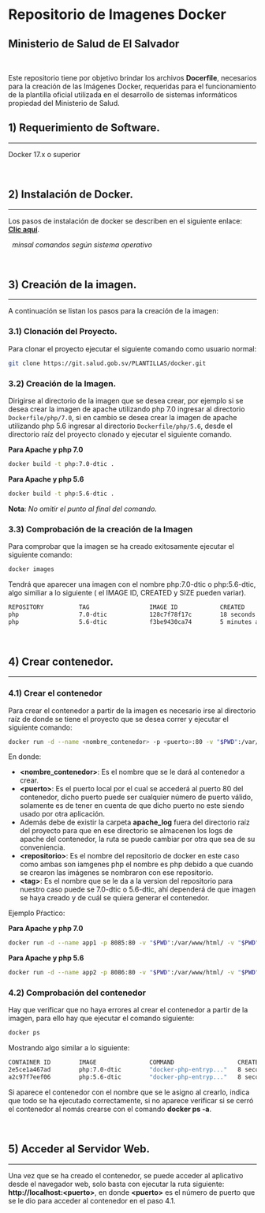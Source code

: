 **Repositorio de Imagenes Docker**
==========================================
**Ministerio de Salud de El Salvador**
---
&nbsp;

Este repositorio tiene por objetivo brindar los archivos **Docerfile**, necesarios
para la creación de las Imágenes Docker, requeridas para el funcionamiento de la
plantilla oficial utilizada en el desarrollo de sistemas informáticos propiedad del
Ministerio de Salud.

## **1) Requerimiento de Software.**
---
Docker 17.x o superior

&nbsp;
## **2) Instalación de Docker.**
---
Los pasos de instalación de docker se describen en el siguiente enlace: [**Clic aquí**][1].

&nbsp;
*minsal
 comandos según sistema operativo*

&nbsp;
## **3) Creación de la imagen.**
---

A continuación se listan los pasos para la creación de la imagen:

### **3.1) Clonación del Proyecto.**

Para clonar el proyecto ejecutar el siguiente comando como usuario normal:

```bash
git clone https://git.salud.gob.sv/PLANTILLAS/docker.git
```

### **3.2) Creación de la Imagen.**
Dirigirse al directorio de la imagen que se desea crear, por ejemplo si se desea crear la imagen
de apache utilizando php 7.0 ingresar al directorio `Dockerfile/php/7.0`, si en cambio se desea crear la imagen de apache utilizando php 5.6 ingresar al directorio `Dockerfile/php/5.6`, desde el directorio
raíz del proyecto clonado y ejecutar el siguiente comando.

**Para Apache y php 7.0**
```bash
docker build -t php:7.0-dtic .
```
**Para Apache y php 5.6**
```bash
docker build -t php:5.6-dtic .
```
**Nota**: *No omitir el punto al final del comando.*

### **3.3) Comprobación de la creación de la Imagen**
Para comprobar que la imagen se ha creado exitosamente ejecutar el siguiente comando:

```bash
docker images
```
Tendrá que aparecer una imagen con el nombre php:7.0-dtic o php:5.6-dtic, algo similiar a lo siguiente ( el IMAGE ID, CREATED y SIZE pueden variar).

```bash
REPOSITORY          TAG                 IMAGE ID            CREATED             SIZE
php                 7.0-dtic            128c7f78f17c        18 seconds ago      746MB
php                 5.6-dtic            f3be9430ca74        5 minutes ago       509MB
```
&nbsp;
## **4) Crear contenedor.**
---

### **4.1) Crear el contenedor**

Para crear el contenedor a partir de la imagen es necesario irse al directorio raíz de donde se tiene el
proyecto que se desea correr y ejecutar el siguiente comando:

```bash
docker run -d --name <nombre_contenedor> -p <puerto>:80 -v "$PWD":/var/www/html/ -v "$PWD"/../apache_log/:/var/log/apache2/ <repositorio>:<tag>
```

En donde:

* **&lt;nombre_contenedor&gt;**: Es el nombre que se le dará al contenedor a crear.
* **&lt;puerto&gt;**: Es el puerto local por el cual se accederá al puerto 80 del contenedor,
dicho puerto puede ser cualquier número de puerto válido, solamente es de tener en cuenta
de que dicho puerto no este siendo usado por otra aplicación.
* Además debe de existir la carpeta **apache_log** fuera del directorio raíz del proyecto para
que en ese directorio se almacenen los logs de apache del contenedor, la ruta se puede cambiar
por otra que sea de su conveniencia.
* **&lt;repositorio&gt;**: Es el nombre del repositorio de docker en este caso como ambas son iamgenes
php el nombre es php debido a que cuando se crearon las imágenes se nombraron con ese repositorio.
* **&lt;tag&gt;**: Es el nombre que se le da a la version del repositorio para nuestro caso puede se 7.0-dtic o 5.6-dtic, ahí dependerá de que imagen se haya creado y de cuál se quiera generar el contenedor.

Ejemplo Pŕactico:

**Para Apache y php 7.0**
```bash
docker run -d --name app1 -p 8085:80 -v "$PWD":/var/www/html/ -v "$PWD"/../apache_log/:/var/log/apache2/ php:7.0-dtic
```
**Para Apache y php 5.6**
```bash
docker run -d --name app2 -p 8086:80 -v "$PWD":/var/www/html/ -v "$PWD"/../apache_log/:/var/log/apache2/ php:5.6-dtic
```

### **4.2) Comprobación del contenedor**

Hay que verificar que no haya errores al crear el contenedor a partir de la imagen, para ello hay que ejecutar el comando siguiente:

```bash
docker ps
```

Mostrando algo similar a lo siguiente:
```bash
CONTAINER ID        IMAGE               COMMAND                  CREATED             STATUS              PORTS                  NAMES
2e5ce1a467ad        php:7.0-dtic        "docker-php-entryp..."   8 seconds ago       Up 7 seconds       0.0.0.0:8085->80/tcp    app1
a2c97f7eef06        php:5.6-dtic        "docker-php-entryp..."   8 seconds ago       Up 7 seconds       0.0.0.0:8086->80/tcp    app2
```

Si aparece el contenedor con el nombre que se le asigno al crearlo, indica que todo se ha ejecutado
correctamente, si no aparece verificar si se cerró el contenedor al nomás crearse con el comando **docker ps -a**.

&nbsp;
## **5) Acceder al Servidor Web.**
---

Una vez que se ha creado el contenedor, se puede acceder al aplicativo desde el navegador web, solo basta con ejecutar la ruta siguiente: **http://localhost:&lt;puerto>**, en donde **&lt;puerto&gt;** es el número de puerto que se le dio para acceder al contenedor en el paso 4.1.

[1]: https://docs.docker.com/engine/installation/linux/debian/#install-using-the-repository
